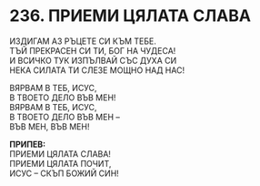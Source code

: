 # 236. ПРИЕМИ ЦЯЛАТА СЛАВА

ИЗДИГАМ АЗ РЪЦЕТЕ СИ КЪМ ТЕБЕ.  
ТЪЙ ПРЕКРАСЕН СИ ТИ, БОГ НА ЧУДЕСА!  
И ВСИЧКО ТУК ИЗПЪЛВАЙ СЪС ДУХА СИ  
НЕКА СИЛАТА ТИ СЛЕЗЕ МОЩНО НАД НАС!  

ВЯРВАМ В ТЕБ, ИСУС,  
В ТВОЕТО ДЕЛО ВЪВ МЕН!  
ВЯРВАМ В ТЕБ, ИСУС,  
В ТВОЕТО ДЕЛО ВЪВ МЕН –  
ВЪВ МЕН, ВЪВ МЕН!  

**ПРИПЕВ:**  
ПРИЕМИ ЦЯЛАТА СЛАВА!  
ПРИЕМИ ЦЯЛАТА ПОЧИТ,  
ИСУС – СКЪП БОЖИЙ СИН!
